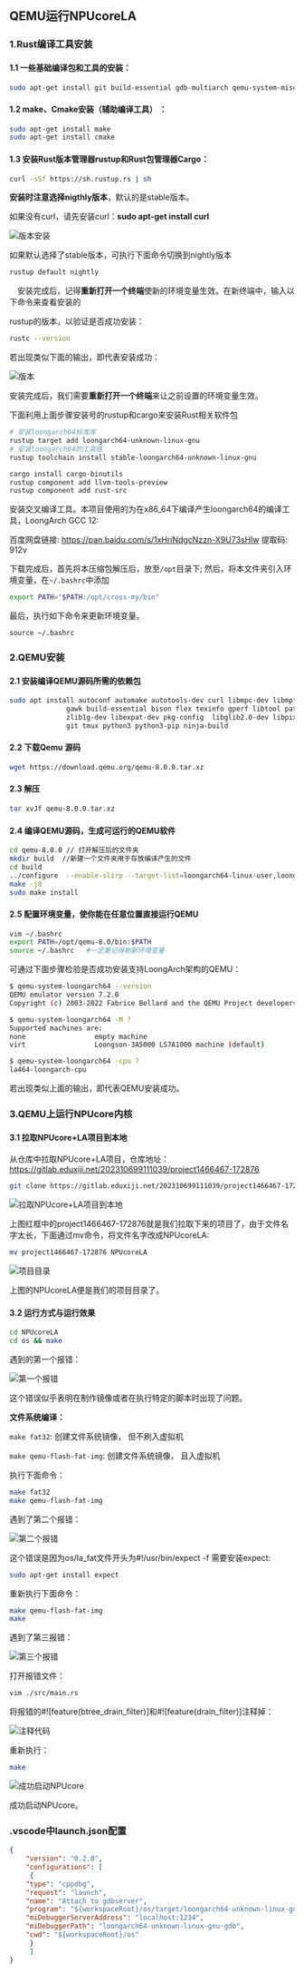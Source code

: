## QEMU运行NPUcoreLA

### **1.Rust**编译⼯具安装

#### 1.1 ⼀些基础编译包和工具的安装：

```bash
sudo apt-get install git build-essential gdb-multiarch qemu-system-misc libslirp-dev
```

#### 1.2 make、Cmake安装（辅助编译工具） ：

``` bash
sudo apt-get install make
sudo apt-get install cmake
```

#### 1.3 安装Rust版本管理器rustup和Rust包管理器Cargo：

``` bash
curl -sSf https://sh.rustup.rs | sh
```

**安装时注意选择nigthly版本**，默认的是stable版本。

如果没有curl，请先安装curl：**sudo apt-get install curl**

![版本安装](picture/版本安装.png)

如果默认选择了stable版本，可执行下面命令切换到nightly版本

``` bash
rustup default nightly
```

 安装完成后，记得**重新打开⼀个终端**使新的环境变量⽣效。在新终端中，输⼊以下命令来查看安装的

rustup的版本，以验证是否成功安装：

``` bash
rustc --version
```

若出现类似下⾯的输出，即代表安装成功：

![版本](picture/版本.png)

安装完成后，我们需要**重新打开⼀个终端**来让之前设置的环境变量⽣效。

下⾯利⽤上⾯步骤安装号的rustup和cargo来安装Rust相关软件包

``` bash
# 安装loongarch64标准库
rustup target add loongarch64-unknown-linux-gnu
# 安装loongarch64的工具链
rustup toolchain install stable-loongarch64-unknown-linux-gnu

cargo install cargo-binutils
rustup component add llvm-tools-preview
rustup component add rust-src
```

安装交叉编译工具。本项目使用的为在x86_64下编译产生loongarch64的编译工具，LoongArch GCC 12:

百度网盘链接: https://pan.baidu.com/s/1xHriNdgcNzzn-X9U73sHlw 提取码: 912v

下载完成后，首先将本压缩包解压后，放至`/opt`目录下; 然后，将本文件夹引入环境变量，在`~/.bashrc`中添加

``` bash
export PATH="$PATH:/opt/cross-my/bin"
```

最后，执行如下命令来更新环境变量。

```shell
source ~/.bashrc
```

### 2.QEMU安装

#### 2.1 安装编译QEMU源码所需的依赖包

``` bash
sudo apt install autoconf automake autotools-dev curl libmpc-dev libmpfr-dev libgmp-dev \
              gawk build-essential bison flex texinfo gperf libtool patchutils bc \
              zlib1g-dev libexpat-dev pkg-config  libglib2.0-dev libpixman-1-dev libsdl2-dev \
              git tmux python3 python3-pip ninja-build
```

#### 2.2 下载Qemu 源码

``` bash
wget https://download.qemu.org/qemu-8.0.0.tar.xz
```

#### 2.3 解压

``` bash
tar xvJf qemu-8.0.0.tar.xz
```

#### 2.4 编译QEMU源码，⽣成可运⾏的QEMU软件

``` bash
cd qemu-8.0.0 // 打开解压后的⽂件夹
mkdir build  //新建一个文件夹用于存放编译产生的文件
cd build
../configure  --enable-slirp --target-list=loongarch64-linux-user,loongarch64-softmmu --prefix=/opt/qemu-8.0
make -j8
sudo make install
```

#### 2.5 配置环境变量，使你能在任意位置直接运⾏QEMU

``` bash
vim ~/.bashrc
export PATH=/opt/qemu-8.0/bin:$PATH
source ~/.bashrc   #一定要记得刷新环境变量
```

可通过下面步骤检验是否成功安装支持LoongArch架构的QEMU：

``` bash
$ qemu-system-loongarch64 --version
QEMU emulator version 7.2.0
Copyright (c) 2003-2022 Fabrice Bellard and the QEMU Project developers

$ qemu-system-loongarch64 -M ?
Supported machines are:
none                 empty machine
virt                 Loongson-3A5000 LS7A1000 machine (default)

$ qemu-system-loongarch64 -cpu ?
la464-loongarch-cpu
```

若出现类似上面的输出，即代表QEMU安装成功。

### **3.QEMU**上运⾏**NPUcore**内核

#### 3.1 拉取NPUcore+LA项目到本地

从仓库中拉取NPUcore+LA项目，仓库地址：https://gitlab.eduxiji.net/202310699111039/project1466467-172876

``` bash
git clone https://gitlab.eduxiji.net/202310699111039/project1466467-172876.git
```

![拉取NPUcore+LA项目到本地](picture/拉取NPUcore+LA项目到本地.png)

上图红框中的project1466467-172876就是我们拉取下来的项目了，由于文件名字太长，下面通过mv命令，将文件名字改成NPUcoreLA:

``` bash
mv project1466467-172876 NPUcoreLA
```

![项目目录](picture/项目目录.png)

上图的NPUcoreLA便是我们的项目目录了。

#### 3.2 运行方式与运行效果

``` bash
cd NPUcoreLA
cd os && make
```

遇到的第一个报错：

![第一个报错](picture/第一个报错.png)

这个错误似乎表明在制作镜像或者在执行特定的脚本时出现了问题。

**文件系统编译：**

`make fat32`: 创建文件系统镜像， 但不刷入虚拟机 

`make qemu-flash-fat-img`: 创建文件系统镜像， 且入虚拟机

执行下面命令：

``` bash
make fat32
make qemu-flash-fat-img
```

遇到了第二个报错：

![第二个报错](picture/第二个报错.png)

这个错误是因为os/la_fat文件开头为#!/usr/bin/expect -f 需要安装expect:

``` bash
sudo apt-get install expect
```

重新执行下面命令：

``` bash
make qemu-flash-fat-img
make
```

遇到了第三报错：

![第三个报错](picture/第三个报错.png)

打开报错文件：

``` bash
vim ./src/main.rs
```

将报错的#![feature(btree_drain_filter)]和#![feature(drain_filter)]注释掉：

![注释代码](picture/注释代码.png)

重新执行：

```bash
make
```

![成功启动NPUcore](picture/成功启动NPUcore.png)

成功启动NPUcore。

### .vscode中launch.json配置

```json
{
    "version": "0.2.0",
    "configurations": [
     {
    "type": "cppdbg",
    "request": "launch",
    "name": "Attach to gdbserver",
    "program": "${workspaceRoot}/os/target/loongarch64-unknown-linux-gnu/debug/os",
    "miDebuggerServerAddress": "localhost:1234",
    "miDebuggerPath": "loongarch64-unknown-linux-gnu-gdb",
    "cwd": "${workspaceRoot}/os"
     }
     ]
}
```



